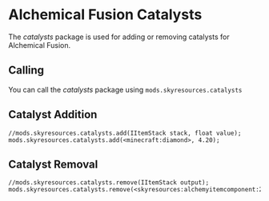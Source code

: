 # Alchemical Fusion Catalysts

The *catalysts* package is used for adding or removing catalysts for Alchemical Fusion.

## Calling

You can call the *catalysts* package using `mods.skyresources.catalysts`

## Catalyst Addition

    //mods.skyresources.catalysts.add(IItemStack stack, float value);
    mods.skyresources.catalysts.add(<minecraft:diamond>, 4.20);
    

## Catalyst Removal

    //mods.skyresources.catalysts.remove(IItemStack output);
    mods.skyresources.catalysts.remove(<skyresources:alchemyitemcomponent:2>);